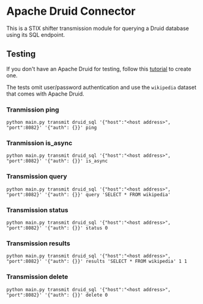 # Apache Druid Connector

This is a STIX shifter transmission module for querying a Druid database using its SQL endpoint.

## Testing

If you don't have an Apache Druid for testing, follow this [tutorial]() to create one.

The tests omit user/password authentication and use the `wikipedia` dataset that comes with Apache Druid.

### Tranmission ping

```
python main.py transmit druid_sql '{"host":"<host address>", "port":8082}' '{"auth": {}}' ping
```

### Tranmission is\_async

```
python main.py transmit druid_sql '{"host":"<host address>", "port":8082}' '{"auth": {}}' is_async
```

### Transmission query

```
python main.py transmit druid_sql '{"host":"<host address>", "port":8082}' '{"auth": {}}' query 'SELECT * FROM wikipedia'
```

### Transmission status

```
python main.py transmit druid_sql '{"host":"<host address>", "port":8082}' '{"auth": {}}' status 0
```

### Transmission results

```
python main.py transmit druid_sql '{"host":"<host address>", "port":8082}' '{"auth": {}}' results 'SELECT * FROM wikipedia' 1 1
```

### Transmission delete

```
python main.py transmit druid_sql '{"host":"<host address>", "port":8082}' '{"auth": {}}' delete 0
```

